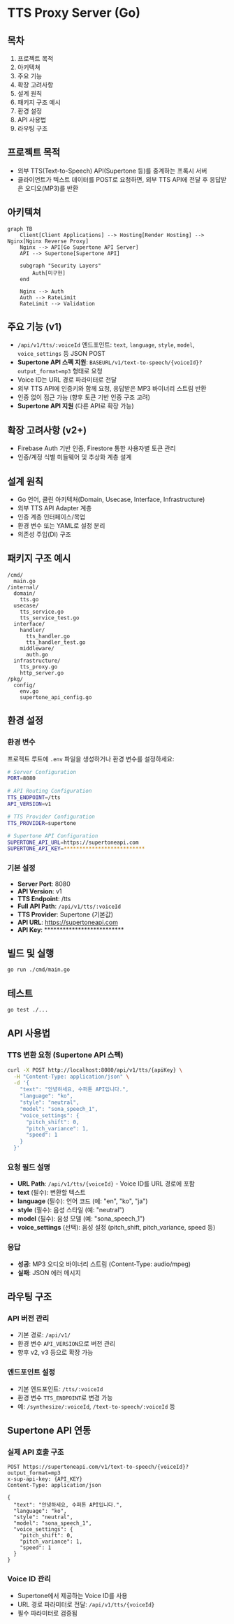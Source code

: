 # TTS Proxy Server (Go)

## 목차
1. 프로젝트 목적
2. 아키텍쳐
3. 주요 기능
4. 확장 고려사항
5. 설계 원칙
6. 패키지 구조 예시
7. 환경 설정
8. API 사용법
9. 라우팅 구조

## 프로젝트 목적
- 외부 TTS(Text-to-Speech) API(Supertone 등)를 중계하는 프록시 서버
- 클라이언트가 텍스트 데이터를 POST로 요청하면, 외부 TTS API에 전달 후 응답받은 오디오(MP3)를 반환

## 아키텍쳐
```mermaid
graph TB
    Client[Client Applications] --> Hosting[Render Hosting] --> Nginx[Nginx Reverse Proxy]
    Nginx --> API[Go Supertone API Server]
    API --> Supertone[Supertone API]
    
    subgraph "Security Layers"
        Auth[미구현]
    end
    
    Nginx --> Auth
    Auth --> RateLimit
    RateLimit --> Validation
```

## 주요 기능 (v1)
- `/api/v1/tts/:voiceId` 엔드포인트: `text`, `language`, `style`, `model`, `voice_settings` 등 JSON POST
- **Supertone API 스펙 지원**: `BASEURL/v1/text-to-speech/{voiceId}?output_format=mp3` 형태로 요청
- Voice ID는 URL 경로 파라미터로 전달
- 외부 TTS API에 인증키와 함께 요청, 응답받은 MP3 바이너리 스트림 반환
- 인증 없이 접근 가능 (향후 토큰 기반 인증 구조 고려)
- **Supertone API 지원** (다른 API로 확장 가능)

## 확장 고려사항 (v2+)
- Firebase Auth 기반 인증, Firestore 통한 사용자별 토큰 관리
- 인증/계정 식별 미들웨어 및 추상화 계층 설계

## 설계 원칙
- Go 언어, 클린 아키텍처(Domain, Usecase, Interface, Infrastructure)
- 외부 TTS API Adapter 계층
- 인증 계층 인터페이스/목업
- 환경 변수 또는 YAML로 설정 분리
- 의존성 주입(DI) 구조

## 패키지 구조 예시
```
/cmd/
  main.go
/internal/
  domain/
    tts.go
  usecase/
    tts_service.go
    tts_service_test.go
  interface/
    handler/
      tts_handler.go
      tts_handler_test.go
    middleware/
      auth.go
  infrastructure/
    tts_proxy.go
    http_server.go
/pkg/
  config/
    env.go
    supertone_api_config.go
```

## 환경 설정

### 환경 변수
프로젝트 루트에 `.env` 파일을 생성하거나 환경 변수를 설정하세요:

```bash
# Server Configuration
PORT=8080

# API Routing Configuration
TTS_ENDPOINT=/tts
API_VERSION=v1

# TTS Provider Configuration
TTS_PROVIDER=supertone

# Supertone API Configuration
SUPERTONE_API_URL=https://supertoneapi.com
SUPERTONE_API_KEY=**************************
```

### 기본 설정
- **Server Port**: 8080
- **API Version**: v1
- **TTS Endpoint**: /tts
- **Full API Path**: `/api/v1/tts/:voiceId`
- **TTS Provider**: Supertone (기본값)
- **API URL**: https://supertoneapi.com
- **API Key**: **************************

## 빌드 및 실행
```bash
go run ./cmd/main.go
```

## 테스트
```bash
go test ./...
```

## API 사용법

### TTS 변환 요청 (Supertone API 스펙)
```bash
curl -X POST http://localhost:8080/api/v1/tts/{apiKey} \
  -H "Content-Type: application/json" \
  -d '{
    "text": "안녕하세요, 수퍼톤 API입니다.",
    "language": "ko",
    "style": "neutral",
    "model": "sona_speech_1",
    "voice_settings": {
      "pitch_shift": 0,
      "pitch_variance": 1,
      "speed": 1
    }
  }'
```

### 요청 필드 설명
- **URL Path**: `/api/v1/tts/{voiceId}` - Voice ID를 URL 경로에 포함
- **text** (필수): 변환할 텍스트
- **language** (필수): 언어 코드 (예: "en", "ko", "ja")
- **style** (필수): 음성 스타일 (예: "neutral")
- **model** (필수): 음성 모델 (예: "sona_speech_1")
- **voice_settings** (선택): 음성 설정 (pitch_shift, pitch_variance, speed 등)

### 응답
- **성공**: MP3 오디오 바이너리 스트림 (Content-Type: audio/mpeg)
- **실패**: JSON 에러 메시지

## 라우팅 구조

### API 버전 관리
- 기본 경로: `/api/v1/`
- 환경 변수 `API_VERSION`으로 버전 관리
- 향후 v2, v3 등으로 확장 가능

### 엔드포인트 설정
- 기본 엔드포인트: `/tts/:voiceId`
- 환경 변수 `TTS_ENDPOINT`로 변경 가능
- 예: `/synthesize/:voiceId`, `/text-to-speech/:voiceId` 등

## Supertone API 연동

### 실제 API 호출 구조
```
POST https://supertoneapi.com/v1/text-to-speech/{voiceId}?output_format=mp3
x-sup-api-key: {API_KEY}
Content-Type: application/json

{
  "text": "안녕하세요, 수퍼톤 API입니다.",
  "language": "ko",
  "style": "neutral",
  "model": "sona_speech_1",
  "voice_settings": {
    "pitch_shift": 0,
    "pitch_variance": 1,
    "speed": 1
  }
}
```

### Voice ID 관리
- Supertone에서 제공하는 Voice ID를 사용
- URL 경로 파라미터로 전달: `/api/v1/tts/{voiceId}`
- 필수 파라미터로 검증됨 
